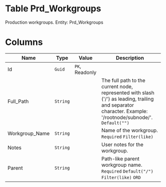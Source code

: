 # Table Prd_Workgroups

Production workgroups. Entity: Prd_Workgroups

# Columns

| Name | Type | Value | Description |
| - | - | - | --- |
|Id|`Guid`|`PK`, Readonly||
|Full_Path|`String`||The full path to the current node, represented with slash ('/') as leading, trailing and separator character. Example: '/rootnode/subnode/'. `Default("")` |
|Workgroup_Name|`String`||Name of the workgroup. `Required` `Filter(like)` |
|Notes|`String`||User notes for the workgroup. |
|Parent|`String`||Path-like parent workgroup name. `Required` `Default("/")` `Filter(like)` `ORD` |
